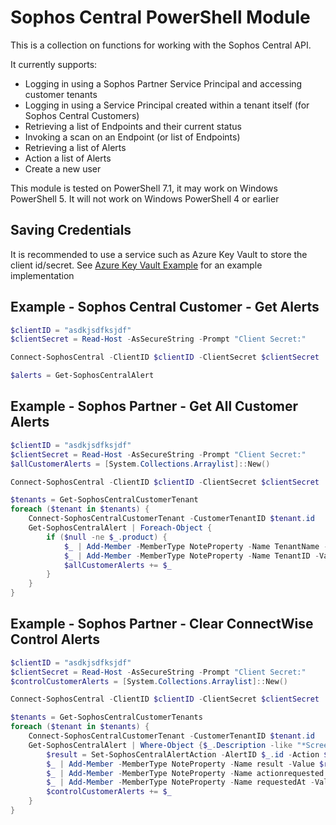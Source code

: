 # Sophos Central PowerShell Module

This is a collection on functions for working with the Sophos Central API.

It currently supports:

* Logging in using a Sophos Partner Service Principal and accessing customer tenants
* Logging in using a Service Principal created within a tenant itself (for Sophos Central Customers)
* Retrieving a list of Endpoints and their current status
* Invoking a scan on an Endpoint (or list of Endpoints)
* Retrieving a list of Alerts
* Action a list of Alerts
* Create a new user

This module is tested on PowerShell 7.1, it may work on Windows PowerShell 5. It will not work on Windows PowerShell 4 or earlier

## Saving Credentials

It is recommended to use a service such as Azure Key Vault to store the client id/secret. See [Azure Key Vault Example](./AzureKeyVaultExample.md) for an example implementation

## Example - Sophos Central Customer - Get Alerts

``` powershell
$clientID = "asdkjsdfksjdf"
$clientSecret = Read-Host -AsSecureString -Prompt "Client Secret:"

Connect-SophosCentral -ClientID $clientID -ClientSecret $clientSecret

$alerts = Get-SophosCentralAlert
```

## Example - Sophos Partner - Get All Customer Alerts

``` powershell
$clientID = "asdkjsdfksjdf"
$clientSecret = Read-Host -AsSecureString -Prompt "Client Secret:"
$allCustomerAlerts = [System.Collections.Arraylist]::New()

Connect-SophosCentral -ClientID $clientID -ClientSecret $clientSecret

$tenants = Get-SophosCentralCustomerTenant
foreach ($tenant in $tenants) {
    Connect-SophosCentralCustomerTenant -CustomerTenantID $tenant.id
    Get-SophosCentralAlert | Foreach-Object {
        if ($null -ne $_.product) {
            $_ | Add-Member -MemberType NoteProperty -Name TenantName -Value $tenant.Name
            $_ | Add-Member -MemberType NoteProperty -Name TenantID -Value $tenant.ID
            $allCustomerAlerts += $_
        }
    }
}
```

## Example - Sophos Partner - Clear ConnectWise Control Alerts

``` powershell
$clientID = "asdkjsdfksjdf"
$clientSecret = Read-Host -AsSecureString -Prompt "Client Secret:"
$controlCustomerAlerts = [System.Collections.Arraylist]::New()

Connect-SophosCentral -ClientID $clientID -ClientSecret $clientSecret

$tenants = Get-SophosCentralCustomerTenants
foreach ($tenant in $tenants) {
    Connect-SophosCentralCustomerTenant -CustomerTenantID $tenant.id
    Get-SophosCentralAlert | Where-Object {$_.Description -like "*ScreenConnect*"} | Foreach-Object {
        $result = Set-SophosCentralAlertAction -AlertID $_.id -Action $_.allowedActions[0]
        $_ | Add-Member -MemberType NoteProperty -Name result -Value $result.result
        $_ | Add-Member -MemberType NoteProperty -Name actionrequested -Value $result.action
        $_ | Add-Member -MemberType NoteProperty -Name requestedAt -Value $result.requestedAt
        $controlCustomerAlerts += $_
    }
}
```
